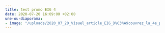 ```yaml
---
title: test promo EIG 4
date: 2020-07-20 16:09:00 +02:00
une-ou-diaporama:
- image: "/uploads/2020_07_20_Visuel_article_EIG_D%C3%A9couvrez_la_4e_promotion_EIG2.jpg"
---
```



